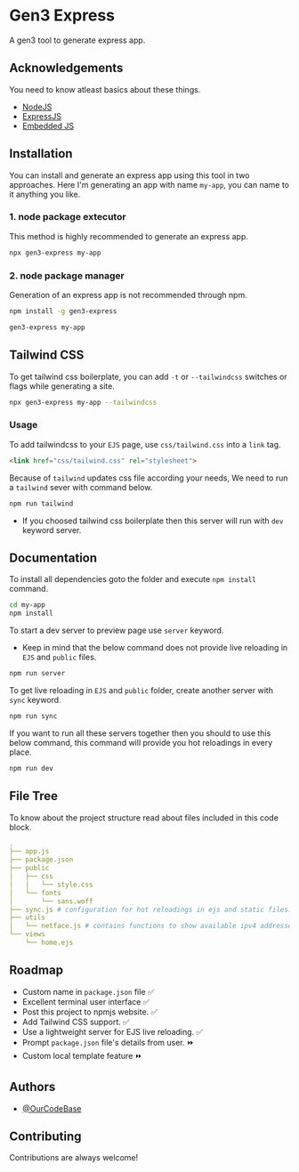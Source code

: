 # Gen3 Express
A gen3 tool to generate express app.

## Acknowledgements
You need to know atleast basics about these things.
 - [NodeJS](https://nodejs.org/docs/latest/api/)
 - [ExpressJS](https://expressjs.com/en/5x/api.html)
 - [Embedded JS](https://ejs.co/)
 
## Installation
You can install and generate an express app using this tool in two approaches. Here I'm generating an app with name `my-app`, you can name to it anything you like.

### 1. node package extecutor
This method is highly recommended to generate an express app.
```bash
npx gen3-express my-app
```

### 2. node package manager
Generation of an express app is not recommended through npm.
```bash
npm install -g gen3-express
```
```bash
gen3-express my-app
```

## Tailwind CSS
To get tailwind css boilerplate, you can add `-t` or `--tailwindcss` switches or flags while generating a site.
```bash
npx gen3-express my-app --tailwindcss
```

### Usage
To add tailwindcss to your `EJS` page, use `css/tailwind.css` into a `link` tag.
```html
<link href="css/tailwind.css" rel="stylesheet">
```
Because of `tailwind` updates css file according your needs, We need to run a `tailwind` sever with command below.
```bash
npm run tailwind
```
- If you choosed tailwind css boilerplate then this server will run with `dev` keyword server.

## Documentation
To install all dependencies goto the folder and execute `npm install` command.
```bash
cd my-app
npm install
```
To start a dev server to preview page use `server` keyword.
- Keep in mind that the below command does not provide live reloading in `EJS` and `public` files.

```bash
npm run server
```
To get live reloading in `EJS` and `public` folder, create another server with `sync` keyword.
```bash
npm run sync
```
If you want to run all these servers together then you should to use this below command, this command will provide you hot reloadings in every place.
```bash
npm run dev
```

## File Tree
To know about the project structure read about files included in this code block.

```yml
.
├── app.js
├── package.json
├── public
│   ├── css
│   │   └── style.css
│   └── fonts
│       └── sans.woff
├── sync.js # configuration for hot reloadings in ejs and static files.
├── utils
│   └── netface.js # contains functions to show available ipv4 addresses.
└── views
    └── home.ejs
```

## Roadmap

- Custom name in `package.json` file ✅
- Excellent terminal user interface ✅
- Post this project to npmjs website. ✅
- Add Tailwind CSS support. ✅
- Use a lightweight server for EJS live reloading. ✅
- Prompt `package.json` file's details from user. ⏩ 
- Custom local template feature ⏩

## Authors
- [@OurCodeBase](https://www.github.com/OurCodeBase)

## Contributing
Contributions are always welcome!
